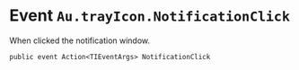 # Event `Au.trayIcon.NotificationClick`

When clicked the notification window.

```
public event Action<TIEventArgs> NotificationClick
```